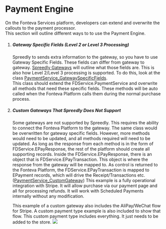 # Payment Engine

On the Fonteva Services platform, developers can extend and overwrite the callouts to the payment processor.  
This section will outline different ways to to use the Payment Engine. 

1. ##### Gateway Specific Fields (Level 2 or Level 3 Processing)
    Spreedly to sends extra information to the gateway, so you have to use Gateway Specific Fields. These
    fields can differ from gateway to gateway. [Spreedly Gateways](https://www.spreedly.com/all-gateways]) will 
    outline what those fields are. This is also how Level 2/Level 3 processing is supported. To do this, look at 
    the class [PaymentService_GatewaySpecificFields](PaymentEngine/main/default/classes/PaymentService_GatewaySpecificFields.cls).<br/>
    This class should extend the FDService.PaymentService and overwrite all methods that need these specific fields.
    These methods will be auto called when the Fonteva Platform calls them during the normal purchase process.
1. ##### Custom Gateways That Spreedly Does Not Support
    Some gateways are not supported by Spreedly. This requires the ability to connect the Fonteva Platform 
    to the gateway. The same class would be overwritten for gateway specific fields. However, more methods 
    would need to be updated, and all methods required will need to be updated. As long as the response
    from each method is in the form of FDService.EPayResponse, the rest of the platform should create all supporting
    records. Inside the FDService.EPayResponse, there is an object that is FDService.EPayTransaction. This object
    is where the response from the gateway will be mapped to. As control is returned to the Fonteva Platform, the 
    FDService.EPayTransaction is mapped to EPayment records, which will drive the Receipt/Transactions etc.
    ([PaymentService_CustomGateway](PaymentEngine/main/default/classes/PaymentService_CustomGateway.cls)) This example
    is a fully operational integration with Stripe. It will allow purchase via our payment page and
    all for processing refunds. It will work with Scheduled Payments internally without any modification.
    
    This example of a custom gateway also includes the AliPay/WeChat flow for Stripe. A custom payment
    type example is also included to show that flow. This custom payment type includes everything. It just needs to be added
    to the store. 
    ![](GifExamples/AliPay.gif)
